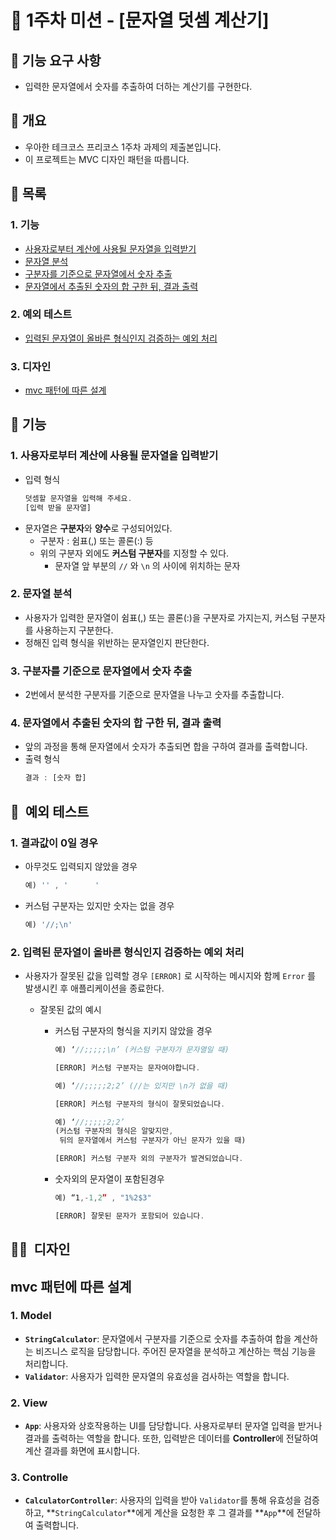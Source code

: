 # 🏁 1주차 미션 - [문자열 덧셈 계산기]

## 🚀 기능 요구 사항

- 입력한 문자열에서 숫자를 추출하여 더하는 계산기를 구현한다.

## 📌 개요

- 우아한 테크코스 프리코스 1주차 과제의 제출본입니다.
- 이 프로젝트는 MVC 디자인 패턴을 따릅니다.

## 📌 목록

### 1. 기능

- [사용자로부터 계산에 사용될 문자열을 입력받기](#1-사용자로부터-계산에-사용될-문자열을-입력받기)
- [문자열 분석](#2-문자열-분석)
- [구분자를 기준으로 문자열에서 숫자 추출](#3-구분자를-기준으로-문자열에서-숫자-추출)
- [문자열에서 추출된 숫자의 합 구한 뒤, 결과 출력](#4-문자열에서-추출된-숫자의-합-구한-뒤,-결과-출력)

### 2. 예외 테스트

- [입력된 문자열이 올바른 형식인지 검증하는 예외 처리](#1-입력된-문자열이-올바른-형식인지-검증하는-예외-처리)

### 3. 디자인

- [mvc 패턴에 따른 설계](#mvc-패턴에-따른-설계)

## 🚀 기능

### 1. 사용자로부터 계산에 사용될 문자열을 입력받기

- 입력 형식
  ```jsx
  덧셈할 문자열을 입력해 주세요.
  [입력 받을 문자열]
  ```
- 문자열은 **구분자**와 **양수**로 구성되어있다.
  - 구분자 : 쉼표(,) 또는 콜론(:) 등
  - 위의 구분자 외에도 **커스텀 구분자**를 지정할 수 있다.
    - 문자열 앞 부분의 `//` 와 `\n` 의 사이에 위치하는 문자

### 2. 문자열 분석

- 사용자가 입력한 문자열이 쉼표(,) 또는 콜론(:)을 구분자로 가지는지, 커스텀 구분자를 사용하는지 구분한다.
- 정해진 입력 형식을 위반하는 문자열인지 판단한다.

### 3. 구분자를 기준으로 문자열에서 숫자 추출

- 2번에서 분석한 구분자를 기준으로 문자열을 나누고 숫자를 추출합니다.

### 4. 문자열에서 추출된 숫자의 합 구한 뒤, 결과 출력

- 앞의 과정을 통해 문자열에서 숫자가 추출되면 합을 구하여 결과를 출력합니다.
- 출력 형식
  ```jsx
  결과 : [숫자 합]
  ```

## 🚨  예외 테스트

### 1. 결과값이 0일 경우

- 아무것도 입력되지 않았을 경우
  ```jsx
  예) '' , '      '
  ```
- 커스텀 구분자는 있지만 숫자는 없을 경우
  ```jsx
  예) '//;\n'
  ```

### 2. 입력된 문자열이 올바른 형식인지 검증하는 예외 처리

- 사용자가 잘못된 값을 입력할 경우 `[ERROR]` 로 시작하는 메시지와 함께 `Error` 를 발생시킨 후 애플리케이션을 종료한다.

  - 잘못된 값의 예시

    - 커스텀 구분자의 형식을 지키지 않았을 경우

      ```jsx
      예) ‘//;;;;;\n’ (커스텀 구분자가 문자열일 때)

      [ERROR] 커스텀 구분자는 문자여야합니다.
      ```

      ```jsx
      예) ‘//;;;;;2;2’ (//는 있지만 \n가 없을 때)

      [ERROR] 커스텀 구분자의 형식이 잘못되었습니다.
      ```

      ```jsx
      예) ‘//;;;;;2;2’
      (커스텀 구분자의 형식은 알맞지만,
       뒤의 문자열에서 커스텀 구분자가 아닌 문자가 있을 때)

      [ERROR] 커스텀 구분자 외의 구분자가 발견되었습니다.
      ```

    - 숫자외의 문자열이 포함된경우

      ```jsx
      예) “1,-1,2” , "1%2$3"

      [ERROR] 잘못된 문자가 포함되어 있습니다.
      ```

## 🧑‍🎨  디자인

## mvc 패턴에 따른 설계

### 1. **Model**

- **`StringCalculator`**: 문자열에서 구분자를 기준으로 숫자를 추출하여 합을 계산하는 비즈니스 로직을 담당합니다. 주어진 문자열을 분석하고 계산하는 핵심 기능을 처리합니다.
- **`Validator`**: 사용자가 입력한 문자열의 유효성을 검사하는 역할을 합니다.

### 2. **View**

- **`App`**: 사용자와 상호작용하는 UI를 담당합니다. 사용자로부터 문자열 입력을 받거나 결과를 출력하는 역할을 합니다. 또한, 입력받은 데이터를 **Controller**에 전달하여 계산 결과를 화면에 표시합니다.

### 3. **Controlle**

- **`CalculatorController`**: 사용자의 입력을 받아 `Validator`를 통해 유효성을 검증하고, **`StringCalculator`**에게 계산을 요청한 후 그 결과를 **`App`**에 전달하여 출력합니다.
